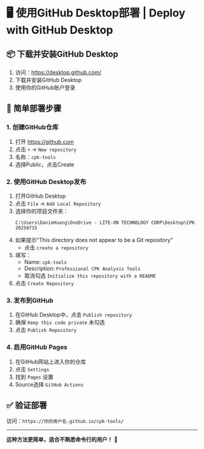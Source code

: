 # 🖥️ 使用GitHub Desktop部署 | Deploy with GitHub Desktop

## 📦 下载并安装GitHub Desktop

1. 访问：https://desktop.github.com/
2. 下载并安装GitHub Desktop
3. 使用你的GitHub账户登录

## 🚀 简单部署步骤

### 1. 创建GitHub仓库
1. 打开 https://github.com
2. 点击 `+` → `New repository`
3. 名称：`cpk-tools`
4. 选择Public，点击Create

### 2. 使用GitHub Desktop发布
1. 打开GitHub Desktop
2. 点击 `File` → `Add Local Repository`
3. 选择你的项目文件夹：
   ```
   C:\Users\DanieHuang\OneDrive - LITE-ON TECHNOLOGY CORP\Desktop\CPK 20250715
   ```
4. 如果提示"This directory does not appear to be a Git repository"
   - 点击 `create a repository`
5. 填写：
   - Name: `cpk-tools`
   - Description: `Professional CPK Analysis Tools`
   - 取消勾选 `Initialize this repository with a README`
6. 点击 `Create Repository`

### 3. 发布到GitHub
1. 在GitHub Desktop中，点击 `Publish repository`
2. 确保 `Keep this code private` 未勾选
3. 点击 `Publish Repository`

### 4. 启用GitHub Pages
1. 在GitHub网站上进入你的仓库
2. 点击 `Settings`
3. 找到 `Pages` 设置
4. Source选择 `GitHub Actions`

## ✅ 验证部署

访问：`https://你的用户名.github.io/cpk-tools/`

---

**这种方法更简单，适合不熟悉命令行的用户！** 🎉
